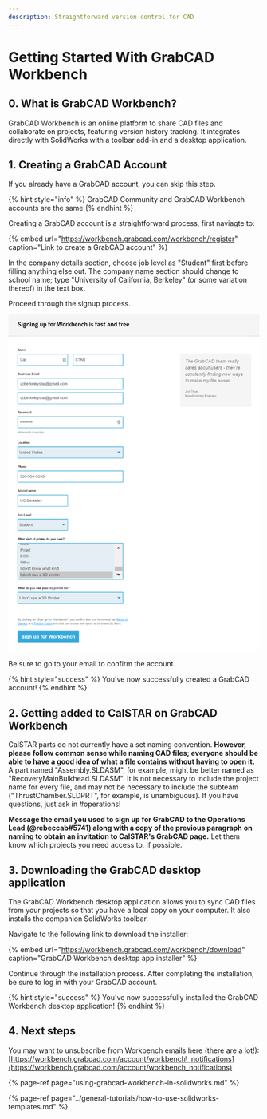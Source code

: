 ```yaml
---
description: Straightforward version control for CAD
---
```


# Getting Started With GrabCAD Workbench

## 0. What is GrabCAD Workbench?

GrabCAD Workbench is an online platform to share CAD files and collaborate on projects, featuring version history tracking. It integrates directly with SolidWorks with a toolbar add-in and a desktop application.

## 1. Creating a GrabCAD Account

If you already have a GrabCAD account, you can skip this step.

{% hint style="info" %}
GrabCAD Community and GrabCAD Workbench accounts are the same
{% endhint %}

Creating a GrabCAD account is a straightforward process, first naviagte to:

{% embed url="https://workbench.grabcad.com/workbench/register" caption="Link to create a GrabCAD account" %}

In the company details section, choose job level as "Student" first before filling anything else out. The company name section should change to school name; type "University of California, Berkeley" \(or some variation thereof\) in the text box.

Proceed through the signup process.

![Completed signup page](../../.gitbook/assets/grabcad-account-creation.PNG)

Be sure to go to your email to confirm the account.

{% hint style="success" %}
You've now successfully created a GrabCAD account!
{% endhint %}

## 2. Getting added to CalSTAR on GrabCAD Workbench

CalSTAR parts do not currently have a set naming convention. **However, please follow common sense while naming CAD files; everyone should be able to have a good idea of what a file contains without having to open it.** A part named "Assembly.SLDASM", for example, might be better named as "RecoveryMainBulkhead.SLDASM". It is not necessary to include the project name for every file, and may not be necessary to include the subteam \("ThrustChamber.SLDPRT", for example, is unambiguous\). If you have questions, just ask in \#operations!

**Message the email you used to sign up for GrabCAD to the Operations Lead \(@rebeccab#5741\) along with a copy of the previous paragraph on naming to obtain an invitation to CalSTAR's GrabCAD page.** Let them know which projects you need access to, if possible.

## 3. Downloading the GrabCAD desktop application

The GrabCAD Workbench desktop application allows you to sync CAD files from your projects so that you have a local copy on your computer. It also installs the companion SolidWorks toolbar.

Navigate to the following link to download the installer:

{% embed url="https://workbench.grabcad.com/workbench/download" caption="GrabCAD Workbench desktop app installer" %}

Continue through the installation process. After completing the installation, be sure to log in with your GrabCAD account.

{% hint style="success" %}
You've now successfully installed the GrabCAD Workbench desktop application!
{% endhint %}

## 4. Next steps

You may want to unsubscribe from Workbench emails here \(there are a lot!\): [https://workbench.grabcad.com/account/workbench\_notifications](https://workbench.grabcad.com/account/workbench_notifications)

{% page-ref page="using-grabcad-workbench-in-solidworks.md" %}

{% page-ref page="../general-tutorials/how-to-use-solidworks-templates.md" %}

